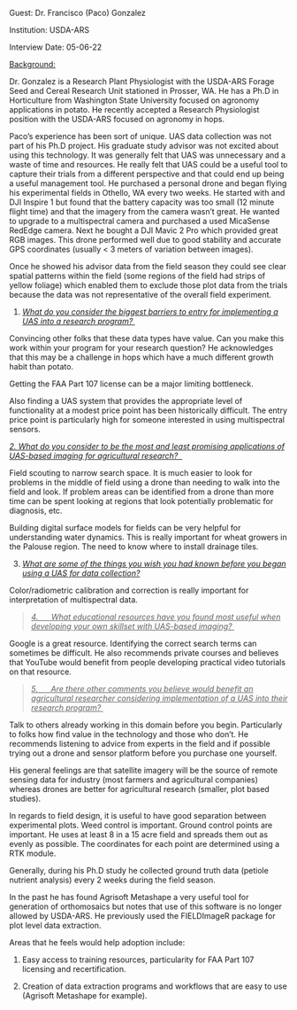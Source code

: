 Guest: Dr. Francisco (Paco) Gonzalez

Institution: USDA-ARS

Interview Date: 05-06-22

<u>Background:</u>

Dr. Gonzalez is a Research Plant Physiologist with the USDA-ARS Forage
Seed and Cereal Research Unit stationed in Prosser, WA. He has a Ph.D in
Horticulture from Washington State University focused on agronomy
applications in potato. He recently accepted a Research Physiologist
position with the USDA-ARS focused on agronomy in hops.

Paco’s experience has been sort of unique. UAS data collection was not
part of his Ph.D project. His graduate study advisor was not excited
about using this technology. It was generally felt that UAS was
unnecessary and a waste of time and resources. He really felt that UAS
could be a useful tool to capture their trials from a different
perspective and that could end up being a useful management tool. He
purchased a personal drone and began flying his experimental fields in
Othello, WA every two weeks. He started with and DJI Inspire 1 but found
that the battery capacity was too small (12 minute flight time) and that
the imagery from the camera wasn’t great. He wanted to upgrade to a
multispectral camera and purchased a used MicaSense RedEdge camera. Next
he bought a DJI Mavic 2 Pro which provided great RGB images. This drone
performed well due to good stability and accurate GPS coordinates
(usually \< 3 meters of variation between images).

Once he showed his advisor data from the field season they could see
clear spatial patterns within the field (some regions of the field had
strips of yellow foliage) which enabled them to exclude those plot data
from the trials because the data was not representative of the overall
field experiment.

1.  *<u>What do you consider the biggest barriers to entry for
    implementing a UAS into a research program? </u>*

Convincing other folks that these data types have value. Can you make
this work within your program for your research question? He
acknowledges that this may be a challenge in hops which have a much
different growth habit than potato.

Getting the FAA Part 107 license can be a major limiting bottleneck.

Also finding a UAS system that provides the appropriate level of
functionality at a modest price point has been historically difficult.
The entry price point is particularly high for someone interested in
using multispectral sensors.

*<u>2. What do you consider to be the most and least promising
applications of UAS-based imaging for agricultural research?  </u>*

Field scouting to narrow search space. It is much easier to look for
problems in the middle of field using a drone than needing to walk into
the field and look. If problem areas can be identified from a drone than
more time can be spent looking at regions that look potentially
problematic for diagnosis, etc.

Building digital surface models for fields can be very helpful for
understanding water dynamics. This is really important for wheat growers
in the Palouse region. The need to know where to install drainage tiles.

3.  *<u>What are some of the things you wish you had known before you
    began using a UAS for data collection?</u>*

Color/radiometric calibration and correction is really important for
interpretation of multispectral data.

> *<u>4.      What educational resources have you found most useful when
> developing your own skillset with UAS-based imaging? </u>*

Google is a great resource. Identifying the correct search terms can
sometimes be difficult. He also recommends private courses and believes
that YouTube would benefit from people developing practical video
tutorials on that resource.

> *<u>5.      Are there other comments you believe would benefit an
> agricultural researcher considering implementation of a UAS into their
> research program? </u>*

Talk to others already working in this domain before you begin.
Particularly to folks how find value in the technology and those who
don’t. He recommends listening to advice from experts in the field and
if possible trying out a drone and sensor platform before you purchase
one yourself.

His general feelings are that satellite imagery will be the source of
remote sensing data for industry (most farmers and agricultural
companies) whereas drones are better for agricultural research (smaller,
plot based studies).

In regards to field design, it is useful to have good separation between
experimental plots. Weed control is important. Ground control points are
important. He uses at least 8 in a 15 acre field and spreads them out as
evenly as possible. The coordinates for each point are determined using
a RTK module.

Generally, during his Ph.D study he collected ground truth data (petiole
nutrient analysis) every 2 weeks during the field season.

In the past he has found Agrisoft Metashape a very useful tool for
generation of orthomosaics but notes that use of this software is no
longer allowed by USDA-ARS. He previously used the FIELDImageR package
for plot level data extraction.

Areas that he feels would help adoption include:

1)  Easy access to training resources, particularity for FAA Part 107
    licensing and recertification.

2)  Creation of data extraction programs and workflows that are easy to
    use (Agrisoft Metashape for example).
